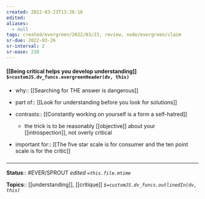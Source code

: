 ```yaml
---
created: 2022-03-23T13:26:16 
edited: 
aliases:
  - null
tags: created/evergreen/2022/03/23, review, node/evergreen/claim
sr-due: 2022-03-26
sr-interval: 2
sr-ease: 210
---
```


#### [[Being critical helps you develop understanding]] `$=customJS.dv_funcs.evergreenHeader(dv, this)`

- why:: [[Searching for THE answer is dangerous]]
- part of:: [[Look for understanding before you look for solutions]]
- contrasts:: [[Constantly working on yourself is a form a self-hatred]]
	- the trick is to be reasonably [[objective]] about your [[introspection]], not overly critical

- important for:: [[The five star scale is for consumer and the ten point scale is for the critic]]

### <hr class="footnote"/>

**Status**:: #EVER/SPROUT
*edited `=this.file.mtime`*

**Topics**:: [[understanding]], [[critique]]
*`$=customJS.dv_funcs.outlinedIn(dv, this)`*
